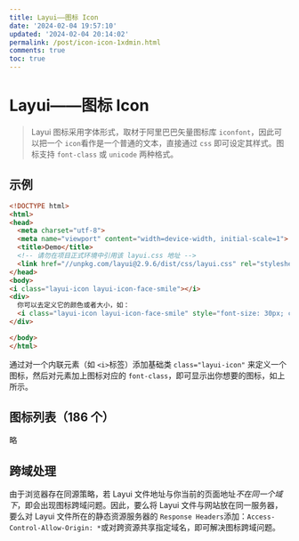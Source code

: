 ```yaml
---
title: Layui——图标 Icon
date: '2024-02-04 19:57:10'
updated: '2024-02-04 20:14:02'
permalink: /post/icon-icon-1xdmin.html
comments: true
toc: true
---
```


# Layui——图标 Icon

> Layui 图标采用字体形式，取材于阿里巴巴矢量图标库 `iconfont`​，因此可以把一个 `icon`​ 看作是一个普通的文本，直接通过 `css`​ 即可设定其样式。图标支持 `font-class`​ 或 `unicode`​ 两种格式。

## 示例

```html
<!DOCTYPE html>
<html>
<head>
  <meta charset="utf-8">
  <meta name="viewport" content="width=device-width, initial-scale=1">
  <title>Demo</title>
  <!-- 请勿在项目正式环境中引用该 layui.css 地址 -->
  <link href="//unpkg.com/layui@2.9.6/dist/css/layui.css" rel="stylesheet">
</head>
<body>
<i class="layui-icon layui-icon-face-smile"></i> 
<div>
  你可以去定义它的颜色或者大小，如：  
  <i class="layui-icon layui-icon-face-smile" style="font-size: 30px; color: #1E9FFF;"></i> 
</div>

</body>
</html>
```

通过对一个内联元素（如 `<i>`​标签）添加基础类 `class="layui-icon"`​ 来定义一个图标，然后对元素加上图标对应的 `font-class`​，即可显示出你想要的图标，如上所示。

## 图标列表（186 个）

略

## 跨域处理

由于浏览器存在同源策略，若 Layui 文件地址与你当前的页面地址*不在同一个域下*，即会出现图标跨域问题。因此，要么将 Layui 文件与网站放在同一服务器，要么对 Layui 文件所在的静态资源服务器的 `Response Headers`​ 添加：`Access-Control-Allow-Origin: *`​ 或对跨资源共享指定域名，即可解决图标跨域问题。

‍

